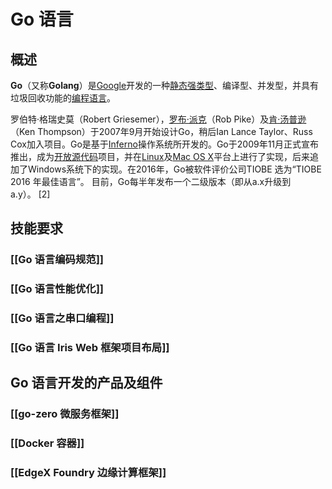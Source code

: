 # Go 语言
## 概述
**Go**（又称**Golang**）是[Google](https://baike.baidu.com/item/Google?fromModule=lemma_inlink)开发的一种[静态](https://baike.baidu.com/item/%E9%9D%99%E6%80%81?fromModule=lemma_inlink)[强类型](https://baike.baidu.com/item/%E5%BC%BA%E7%B1%BB%E5%9E%8B?fromModule=lemma_inlink)、编译型、并发型，并具有垃圾回收功能的[编程语言](https://baike.baidu.com/item/%E7%BC%96%E7%A8%8B%E8%AF%AD%E8%A8%80?fromModule=lemma_inlink)。

罗伯特·格瑞史莫（Robert Griesemer），[罗布·派克](https://baike.baidu.com/item/%E7%BD%97%E5%B8%83%C2%B7%E6%B4%BE%E5%85%8B/10983505?fromModule=lemma_inlink)（Rob Pike）及[肯·汤普逊](https://baike.baidu.com/item/%E8%82%AF%C2%B7%E6%B1%A4%E6%99%AE%E9%80%8A/7585160?fromModule=lemma_inlink)（Ken Thompson）于2007年9月开始设计Go，稍后Ian Lance Taylor、Russ Cox加入项目。Go是基于[Inferno](https://baike.baidu.com/item/Inferno?fromModule=lemma_inlink)操作系统所开发的。Go于2009年11月正式宣布推出，成为[开放源代码](https://baike.baidu.com/item/%E5%BC%80%E6%94%BE%E6%BA%90%E4%BB%A3%E7%A0%81/114160?fromModule=lemma_inlink)项目，并在[Linux](https://baike.baidu.com/item/Linux?fromModule=lemma_inlink)及[Mac OS X](https://baike.baidu.com/item/Mac%20OS%20X?fromModule=lemma_inlink)平台上进行了实现，后来追加了Windows系统下的实现。在2016年，Go被软件评价公司TIOBE 选为“TIOBE 2016 年最佳语言”。 目前，Go每半年发布一个二级版本（即从a.x升级到a.y）。 [2]

## 技能要求

### [[Go 语言编码规范]]
### [[Go 语言性能优化]]
### [[Go 语言之串口编程]]
### [[Go 语言 Iris Web 框架项目布局]]

## Go 语言开发的产品及组件

### [[go-zero 微服务框架]]
### [[Docker 容器]]
### [[EdgeX Foundry 边缘计算框架]]
